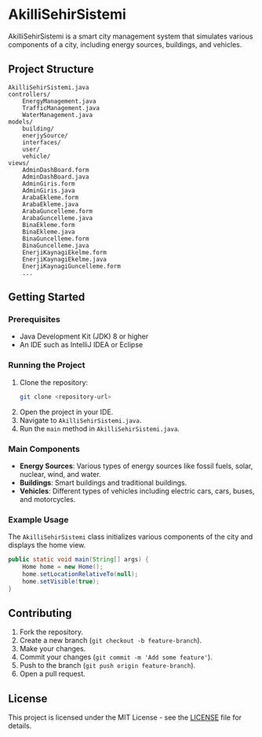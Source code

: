 # AkilliSehirSistemi

AkilliSehirSistemi is a smart city management system that simulates various components of a city, including energy sources, buildings, and vehicles.

## Project Structure

```
AkilliSehirSistemi.java
controllers/
    EnergyManagement.java
    TrafficManagement.java
    WaterManagement.java
models/
    building/
    enerjySource/
    interfaces/
    user/
    vehicle/
views/
    AdminDashBoard.form
    AdminDashBoard.java
    AdminGiris.form
    AdminGiris.java
    ArabaEkleme.form
    ArabaEkleme.java
    ArabaGuncelleme.form
    ArabaGuncelleme.java
    BinaEkleme.form
    BinaEkleme.java
    BinaGuncelleme.form
    BinaGuncelleme.java
    EnerjiKaynagiEkelme.form
    EnerjiKaynagiEkelme.java
    EnerjiKaynagiGuncelleme.form
    ...
```

## Getting Started

### Prerequisites

- Java Development Kit (JDK) 8 or higher
- An IDE such as IntelliJ IDEA or Eclipse

### Running the Project

1. Clone the repository:
    ```sh
    git clone <repository-url>
    ```
2. Open the project in your IDE.
3. Navigate to `AkilliSehirSistemi.java`.
4. Run the `main` method in `AkilliSehirSistemi.java`.

### Main Components

- **Energy Sources**: Various types of energy sources like fossil fuels, solar, nuclear, wind, and water.
- **Buildings**: Smart buildings and traditional buildings.
- **Vehicles**: Different types of vehicles including electric cars, cars, buses, and motorcycles.

### Example Usage

The `AkilliSehirSistemi` class initializes various components of the city and displays the home view.

```java
public static void main(String[] args) {
    Home home = new Home();
    home.setLocationRelativeTo(null);
    home.setVisible(true);
}
```

## Contributing

1. Fork the repository.
2. Create a new branch (`git checkout -b feature-branch`).
3. Make your changes.
4. Commit your changes (`git commit -m 'Add some feature'`).
5. Push to the branch (`git push origin feature-branch`).
6. Open a pull request.

## License

This project is licensed under the MIT License - see the [LICENSE](LICENSE) file for details.
